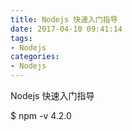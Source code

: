 ```yaml
---
title: Nodejs 快速入门指导
date: 2017-04-10 09:41:14
tags: 
- Nodejs
categories:
- Nodejs
---
```


Nodejs 快速入门指导

$ npm -v
4.2.0